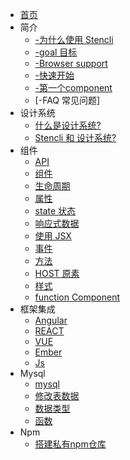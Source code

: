 * [首页]()
* 简介
    * [-为什么使用 Stencli](intro/why)
    * [-goal 目标](intro/GOAL)
    * [-Browser support](intro/BROWSER)
    * [-快速开始](intro/START)
    * [-第一个component](intro/FIRST)
    * [-FAQ 常见问题]
* 设计系统
    * [什么是设计系统?](design/)
    * [Stencli 和 设计系统?](design/BIND)
* 组件
    * [API](component/API)
    * [组件](component/COMPONENT)
    * [生命周期](component/LIFECYCLE)
    * [属性](component/PROPERTIES)
    * [state 状态](component/STATE)
    * [响应式数据](component/REACT)
    * [使用 JSX](component/JSX)
    * [事件](component/EVENT)
    * [方法](component/METHOD)
    * [HOST 原素](component/HOST)
    * [样式](component/STYLE)
    * [function Component](component/FUNCTION)
* 框架集成
    * [Angular](frame/NG)
    * [REACT](frame/REACT)
    * [VUE](frame/VUE)
    * [Ember](frame/EM)
    * [Js](frame/JS)
* Mysql
    * [mysql](mysql/)
    * [修改表数据](mysql/edit)
    * [数据类型](mysql/datatype)
    * [函数](mysql/fun)
* Npm
    * [搭建私有npm仓库](npm/)
    